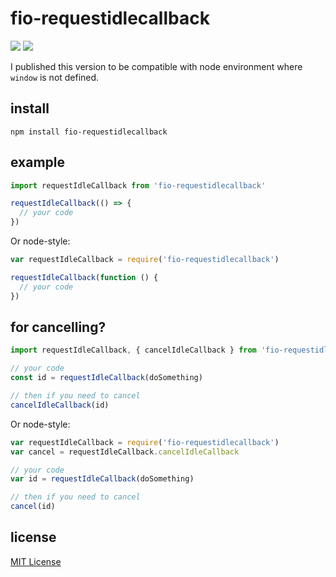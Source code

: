 # fio-requestidlecallback

![](https://img.shields.io/badge/version-1.06-green.svg) ![](https://img.shields.io/badge/license-MIT-blue.svg)

I published this version to be compatible with node environment where `window` is not defined.

## install

```
npm install fio-requestidlecallback
```

## example

```javascript
import requestIdleCallback from 'fio-requestidlecallback'

requestIdleCallback(() => {
  // your code
})
```

Or node-style:

```javascript
var requestIdleCallback = require('fio-requestidlecallback')

requestIdleCallback(function () {
  // your code
})
```

## for cancelling?

```javascript
import requestIdleCallback, { cancelIdleCallback } from 'fio-requestidlecallback'

// your code
const id = requestIdleCallback(doSomething)

// then if you need to cancel
cancelIdleCallback(id)
```

Or node-style:

```javascript
var requestIdleCallback = require('fio-requestidlecallback')
var cancel = requestIdleCallback.cancelIdleCallback

// your code
var id = requestIdleCallback(doSomething)

// then if you need to cancel
cancel(id)
```

## license

[MIT License](https://opensource.org/licenses/MIT)
